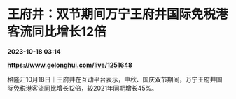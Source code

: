 # 王府井：双节期间万宁王府井国际免税港客流同比增长12倍

**2023-10-18 03:14**

**https://www.gelonghui.com/live/1251648**

格隆汇10月18日｜王府井在互动平台表示，中秋、国庆双节期间，万宁王府井国际免税港客流同比增长12倍，较2021年同期增长45%。